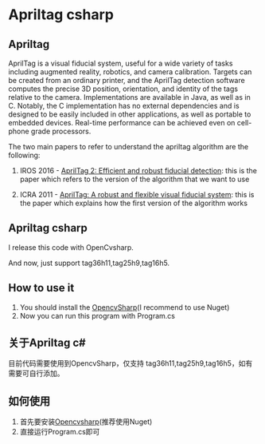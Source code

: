 # Apriltag csharp


## Apriltag
AprilTag is a visual fiducial system, useful for a wide variety of tasks including augmented reality, robotics, and camera calibration. Targets can be created from an ordinary printer, and the AprilTag detection software computes the precise 3D position, orientation, and identity of the tags relative to the camera. Implementations are available in Java, as well as in C. Notably, the C implementation has no external dependencies and is designed to be easily included in other applications, as well as portable to embedded devices. Real-time performance can be achieved even on cell-phone grade processors.

The two main papers to refer to understand the apriltag algorithm are the following:

1. IROS 2016 - [AprilTag 2: Efficient and robust fiducial detection](https://april.eecs.umich.edu/media/pdfs/wang2016iros.pdf): this is the paper which refers to the version of the algorithm that we want to use

2. ICRA 2011 - [AprilTag: A robust and flexible visual fiducial system](https://ieeexplore.ieee.org/abstract/document/5979561/): this is the paper which explains how the first version of the algorithm works

## Apriltag csharp
I release this code with OpenCvsharp.

And now, just support tag36h11,tag25h9,tag16h5.

## How to use it
1. You should install the [OpencvSharp](https://www.nuget.org/packages/OpenCvSharp3-AnyCPU/)(I recommend to use Nuget)
2. Now you can run this program with Program.cs


## 关于Apriltag c#
目前代码需要使用到OpencvSharp，仅支持 tag36h11,tag25h9,tag16h5，如有需要可自行添加。

## 如何使用
1. 首先要安装[Opencvsharp](https://www.nuget.org/packages/OpenCvSharp3-AnyCPU/)(推荐使用Nuget)
2. 直接运行Program.cs即可